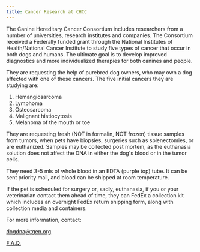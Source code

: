 ```yaml
---
title: Cancer Research at CHCC
---
```

The Canine Hereditary Cancer Consortium includes researchers from a number of universities, research institutes and companies.  The Consortium received a Federally funded grant through the National Institutes of Health/National Cancer Institute to study five types of cancer that occur in both dogs and humans. The ultimate goal is to develop improved diagnostics and more individualized therapies for both canines and people.

They are requesting the help of purebred dog owners, who may own a dog affected with one of these cancers. The five initial cancers they are studying are:

1. Hemangiosarcoma
2. Lymphoma
3. Osteosarcoma
4. Malignant histiocytosis
5. Melanoma of the mouth or toe

They are requesting fresh (NOT in formalin, NOT frozen) tissue samples from tumors, when pets have biopsies, surgeries such as splenectomies, or are euthanized. Samples may be collected post mortem, as the euthanasia solution does not affect the DNA in either the dog's blood or in the tumor cells.

They need 3-5 mls of whole blood in an EDTA (purple top) tube. It can be sent priority mail, and blood can be shipped at room temperature.

If the pet is scheduled for surgery or, sadly, euthanasia, if you or your veterinarian contact them ahead of time, they can FedEx a collection kit which includes an overnight FedEx return shipping form, along with collection media and containers.

For more information, contact:

[dogdna@tgen.org](mailto:dogdna@tgen.org)

[F.A.Q.](https://www.tgen.org/patients/canine/)
